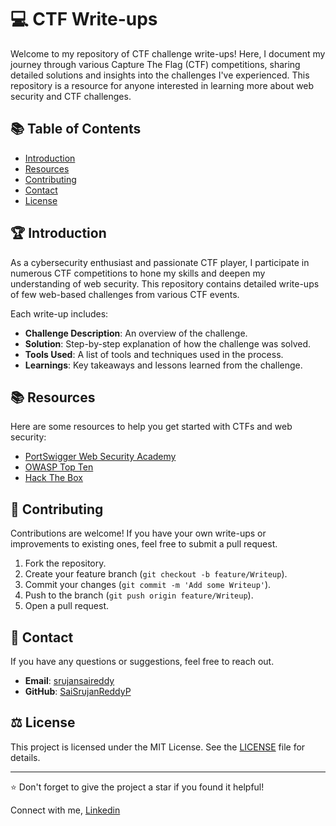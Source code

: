 # 💻 CTF Write-ups

Welcome to my repository of CTF challenge write-ups! Here, I document my journey through various Capture The Flag (CTF) competitions, sharing detailed solutions and insights into the challenges I've experienced. This repository is a resource for anyone interested in learning more about web security and CTF challenges.

## 📚 Table of Contents

- [Introduction](#introduction)
- [Resources](#resources)
- [Contributing](#contributing)
- [Contact](#contact)
- [License](#license)

## 🏆 Introduction

As a cybersecurity enthusiast and passionate CTF player, I participate in numerous CTF competitions to hone my skills and deepen my understanding of web security. This repository contains detailed write-ups of few web-based challenges from various CTF events.

Each write-up includes:

- **Challenge Description**: An overview of the challenge.
- **Solution**: Step-by-step explanation of how the challenge was solved.
- **Tools Used**: A list of tools and techniques used in the process.
- **Learnings**: Key takeaways and lessons learned from the challenge.

<!--## 🕵️‍♂️ CTF Challenges

### Challenge 1: Example Challenge
**Event**: [CTF Name](https://ctfurl.com)  
**Category**: Web  
**Difficulty**: Medium

#### Description
Lorem ipsum dolor sit amet, consectetur adipiscing elit. Integer nec odio. Praesent libero. Sed cursus ante dapibus diam.

#### Solution
1. **Initial Analysis**: Sed nisi. Nulla quis sem at nibh elementum imperdiet.
2. **Exploit Development**: Duis sagittis ipsum. Praesent mauris. Fusce nec tellus sed augue semper porta.
3. **Final Steps**: Mauris massa. Vestibulum lacinia arcu eget nulla.

#### Tools Used
- Burp Suite
- SQLMap
- Python

#### Learnings
- Understanding of SQL injection
- Improved skills in using Burp Suite

### Challenge 2: Another Example Challenge
**Event**: [Another CTF Name](https://anotherctfurl.com)  
**Category**: Web  
**Difficulty**: Hard

#### Description
Lorem ipsum dolor sit amet, consectetur adipiscing elit. Integer nec odio. Praesent libero. Sed cursus ante dapibus diam.

#### Solution
1. **Initial Analysis**: Sed nisi. Nulla quis sem at nibh elementum imperdiet.
2. **Exploit Development**: Duis sagittis ipsum. Praesent mauris. Fusce nec tellus sed augue semper porta.
3. **Final Steps**: Mauris massa. Vestibulum lacinia arcu eget nulla.

#### Tools Used
- Burp Suite
- SQLMap
- Python

#### Learnings
- Deep dive into XSS
- Advanced exploitation techniques

> **Note**: Add more challenges following the same structure.-->

## 📚 Resources

Here are some resources to help you get started with CTFs and web security:

- [PortSwigger Web Security Academy](https://portswigger.net/web-security)
- [OWASP Top Ten](https://owasp.org/www-project-top-ten/)
- [Hack The Box](https://www.hackthebox.eu/)

## 🤝 Contributing

Contributions are welcome! If you have your own write-ups or improvements to existing ones, feel free to submit a pull request.

1. Fork the repository.
2. Create your feature branch (`git checkout -b feature/Writeup`).
3. Commit your changes (`git commit -m 'Add some Writeup'`).
4. Push to the branch (`git push origin feature/Writeup`).
5. Open a pull request.

## 📧 Contact

If you have any questions or suggestions, feel free to reach out.

- **Email**: [srujansaireddy](mailto:srujansaireddy.p@gmail.com)
- **GitHub**: [SaiSrujanReddyP](https://github.com/SaiSrujanReddyP)

## ⚖️ License

This project is licensed under the MIT License. See the [LICENSE](LICENSE) file for details.

---

⭐️ Don't forget to give the project a star if you found it helpful!

Connect with me,
[Linkedin](www.linkedin.com/in/pothamsetti-sai-srujan-reddy)

